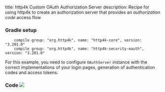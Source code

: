 title: http4k Custom OAuth Authorization Server
description: Recipe for using http4k to create an authorization server that provides an *authorization code* access flow

### Gradle setup
```
    compile group: "org.http4k", name: "http4k-core", version: "3.201.0"
    compile group: "org.http4k", name: "http4k-security-oauth", version: "3.201.0"
```

For this example, you need to configure `OAuthServer` instance with the correct implementations of your login pages, generation of authentication codes and access tokens.

### Code [<img class="octocat" src="/img/octocat-32.png"/>](https://github.com/http4k/http4k/blob/master/src/docs/cookbook/basic_oauth_authorization_server/example.kt)
<script src="https://gist-it.appspot.com/https://github.com/http4k/http4k/blob/master/src/docs/cookbook/basic_oauth_authorization_server/example.kt"></script>
